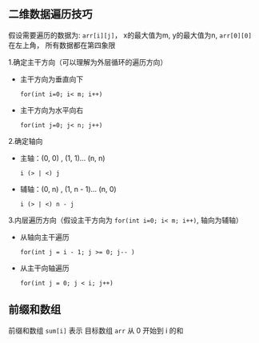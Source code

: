## 二维数据遍历技巧

假设需要遍历的数据为: `arr[i][j]`， x的最大值为m, y的最大值为n, `arr[0][0]` 在左上角， 所有数据都在第四象限

1.确定主干方向（可以理解为外层循环的遍历方向）

* 主干方向为垂直向下

  `for(int i=0; i< m; i++)`

* 主干方向为水平向右

  `for(int j=0; j< n; j++)`

2.确定轴向

* 主轴：(0, 0) , (1, 1)... (n, n)

  `i (> | <) j`
* 辅轴：(0, n) , (1, n - 1)... (n, 0)

  `i (> | <) n - j`

3.内层遍历方向（假设主干方向为 `for(int i=0; i< m; i++)`, 轴向为辅轴）

* 从轴向主干遍历

  `for(int j = i - 1; j >= 0; j-- )`
* 从主干向轴遍历

  `for(int j = 0; j < i; j++)`

## 前缀和数组

前缀和数组 `sum[i]` 表示 目标数组 `arr` 从 0 开始到 i 的和